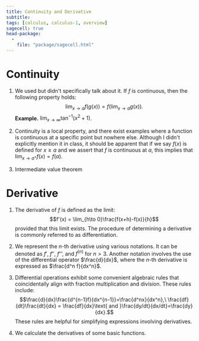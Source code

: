```yaml
---
title: Continuity and Derivative
subtitle: 
tags: [calculus, calculus-1, overview]
sagecell: true
head-package:
  -
    file: "package/sagecell.html"
---
```


# Continuity

1. We used but didn't specifically talk about it. If $f$ is continuous, then the following property holds: $$\lim_{x\to a}f(g(x)) = f(\lim_{x\to a}g(x)).$$
**Example.** $\displaystyle\lim_{x\to\infty}\tan^{-1}(x^2+1)$.

2. Continuity is a local property, and there exist examples where a function is continuous at a specific point but nowhere else. Although I didn't explicitly mention it in class, it should be apparent that if we say $f(x)$ is defined for $x \geq a$ and we assert that $f$ is continuous at $a$, this implies that $\lim_{x\to a^{+}}f(x)=f(a)$.

3. Intermediate value theorem

# Derivative

1. The derivative of $f$ is defined as the limit: $$f'(x) = \lim_{h\to 0}\frac{f(x+h)-f(x)}{h}$$ provided that this limit exists. The procedure of determining a derivative is commonly referred to as differentiation.

2. We represent the $n$-th derivative using various notations. It can be denoted as $f'$, $f''$, $f'''$, and $f^{(n)}$ for $n>3$. Another notation involves the use of the differential operator $\frac{d}{dx}$, where the $n$-th derivative is expressed as $\frac{d^n f}{dx^n}$.

3. Differential operations exhibit some convenient algebraic rules that coincidentally align with fraction multiplication and division. These rules include: $$\frac{d}{dx}\frac{d^{n-1}f}{dx^{n-1}}=\frac{d^nx}{dx^n},\ \frac{df}{dt}\frac{dt}{dx} = \frac{df}{dx}\text{ and }\frac{dy/dt}{dx/dt}=\frac{dy}{dx}.$$ These rules are helpful for simplifying expressions involving derivatives.

4. We calculate the derivatives of some basic functions.